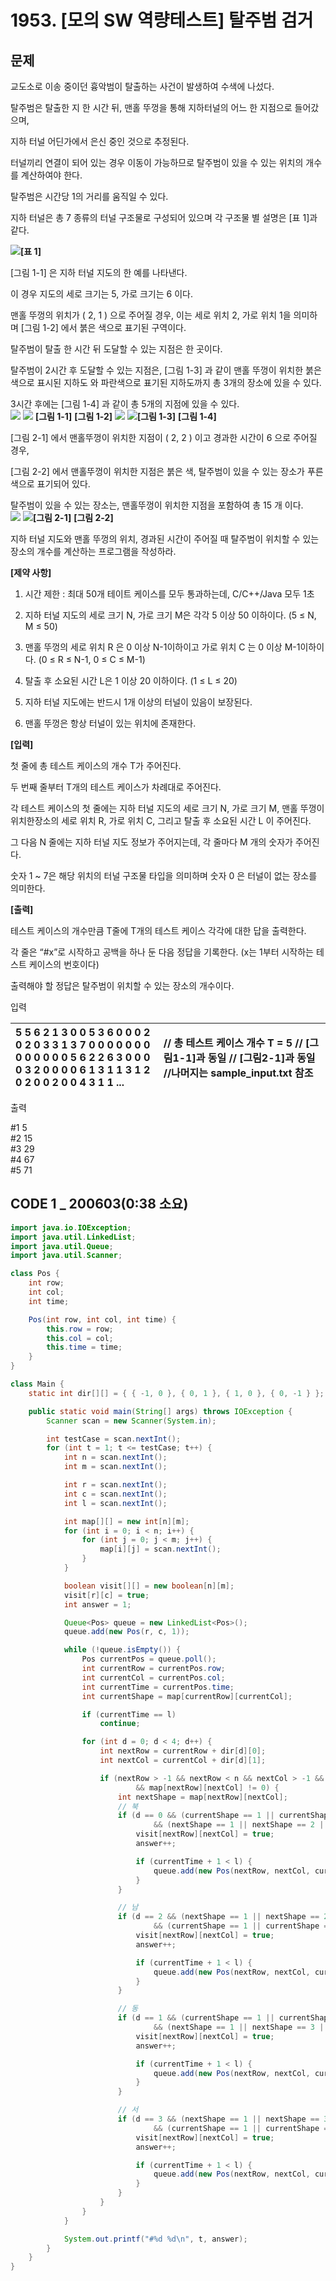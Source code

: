 # 1953. \[모의 SW 역량테스트\] 탈주범 검거

##  문제

교도소로 이송 중이던 흉악범이 탈출하는 사건이 발생하여 수색에 나섰다.  
  
탈주범은 탈출한 지 한 시간 뒤, 맨홀 뚜껑을 통해 지하터널의 어느 한 지점으로 들어갔으며,  
  
지하 터널 어딘가에서 은신 중인 것으로 추정된다.  
  
터널끼리 연결이 되어 있는 경우 이동이 가능하므로 탈주범이 있을 수 있는 위치의 개수를 계산하여야 한다.  
  
탈주범은 시간당 1의 거리를 움직일 수 있다.  
  
지하 터널은 총 7 종류의 터널 구조물로 구성되어 있으며 각 구조물 별 설명은 \[표 1\]과 같다.  
  
 ![](https://swexpertacademy.com/main/common/fileDownload.do?downloadType=CKEditorImages&fileId=AV6Dn6RqAK8DFAU4)**\[표 1\]**  
  
\[그림 1-1\] 은 지하 터널 지도의 한 예를 나타낸다.  
  
이 경우 지도의 세로 크기는 5, 가로 크기는 6 이다.  
  
맨홀 뚜껑의 위치가 \( 2, 1 \) 으로 주어질 경우, 이는 세로 위치 2, 가로 위치 1을 의미하며 \[그림 1-2\] 에서 붉은 색으로 표기된 구역이다.  
  
탈주범이 탈출 한 시간 뒤 도달할 수 있는 지점은 한 곳이다.  
  
탈주범이 2시간 후 도달할 수 있는 지점은, \[그림 1-3\] 과 같이 맨홀 뚜껑이 위치한 붉은 색으로 표시된 지하도 와 파란색으로 표기된 지하도까지 총 3개의 장소에 있을 수 있다.  
  
3시간 후에는 \[그림 1-4\] 과 같이 총 5개의 지점에 있을 수 있다.  
       ![](https://swexpertacademy.com/main/common/fileDownload.do?downloadType=CKEditorImages&fileId=AV5P--laAo4DFAUq)                    ![](https://swexpertacademy.com/main/common/fileDownload.do?downloadType=CKEditorImages&fileId=AV5P_CI6Ao8DFAUq) **\[그림 1-1\]**                                                      **\[그림 1-2\]**       ![](https://swexpertacademy.com/main/common/fileDownload.do?downloadType=CKEditorImages&fileId=AV5P_L0aApADFAUq)                    ![](https://swexpertacademy.com/main/common/fileDownload.do?downloadType=CKEditorImages&fileId=AV5P_OXqApEDFAUq)**\[그림 1-3\]**                                                      **\[그림 1-4\]**  
  
\[그림 2-1\] 에서 맨홀뚜껑이 위치한 지점이 \( 2, 2 \) 이고 경과한 시간이 6 으로 주어질 경우,  
  
\[그림 2-2\] 에서 맨홀뚜껑이 위치한 지점은 붉은 색, 탈주범이 있을 수 있는 장소가 푸른색으로 표기되어 있다.  
  
탈주범이 있을 수 있는 장소는, 맨홀뚜껑이 위치한 지점을 포함하여 총 15 개 이다.  
       ![](https://swexpertacademy.com/main/common/fileDownload.do?downloadType=CKEditorImages&fileId=AV5P_hjKApUDFAUq)                    ![](https://swexpertacademy.com/main/common/fileDownload.do?downloadType=CKEditorImages&fileId=AV5P_jr6ApYDFAUq)**\[그림 2-1\]**                                                      **\[그림 2-2\]**  
  
지하 터널 지도와 맨홀 뚜껑의 위치, 경과된 시간이 주어질 때 탈주범이 위치할 수 있는 장소의 개수를 계산하는 프로그램을 작성하라.  
  
  
**\[제약 사항\]**  
  
1. 시간 제한 : 최대 50개 테이트 케이스를 모두 통과하는데, C/C++/Java 모두 1초  
  
2. 지하 터널 지도의 세로 크기 N, 가로 크기 M은 각각 5 이상 50 이하이다. \(5 ≤ N, M ≤ 50\)  
  
3. 맨홀 뚜껑의 세로 위치 R 은 0 이상 N-1이하이고 가로 위치 C 는 0 이상 M-1이하이다. \(0 ≤ R ≤ N-1, 0 ≤ C ≤ M-1\)  
  
4. 탈출 후 소요된 시간 L은 1 이상 20 이하이다. \(1 ≤ L ≤ 20\)  
  
5. 지하 터널 지도에는 반드시 1개 이상의 터널이 있음이 보장된다.  
  
6. 맨홀 뚜껑은 항상 터널이 있는 위치에 존재한다.  
  
**\[입력\]**  
  
첫 줄에 총 테스트 케이스의 개수 T가 주어진다.  
  
두 번째 줄부터 T개의 테스트 케이스가 차례대로 주어진다.  
  
각 테스트 케이스의 첫 줄에는 지하 터널 지도의 세로 크기 N, 가로 크기 M, 맨홀 뚜껑이 위치한장소의 세로 위치 R, 가로 위치 C, 그리고 탈출 후 소요된 시간 L 이 주어진다.  
  
그 다음 N 줄에는 지하 터널 지도 정보가 주어지는데, 각 줄마다 M 개의 숫자가 주어진다.  
  
숫자 1 ~ 7은 해당 위치의 터널 구조물 타입을 의미하며 숫자 0 은 터널이 없는 장소를 의미한다.  
  
**\[출력\]**  
  
테스트 케이스의 개수만큼 T줄에 T개의 테스트 케이스 각각에 대한 답을 출력한다.  
  
각 줄은 “\#x”로 시작하고 공백을 하나 둔 다음 정답을 기록한다. \(x는 1부터 시작하는 테스트 케이스의 번호이다\)  
  
출력해야 할 정답은 탈주범이 위치할 수 있는 장소의 개수이다.

입력

| 5               5 6 2 1 3       0 0 5 3 6 0 0 0 2 0 2 0 3 3 1 3 7 0 0 0 0 0 0 0 0 0 0 0 0 0 5 6 2 2 6       3 0 0 0 0 3 2 0 0 0 0 6 1 3 1 1 3 1 2 0 2 0 0 2 0 0 4 3 1 1 ...                 | // 총 테스트 케이스 개수 T = 5 // \[그림1-1\]과 동일      // \[그림2-1\]과 동일        //나머지는 sample\_input.txt 참조   |
| :--- | :--- |


출력

\#1 5  
\#2 15  
\#3 29  
\#4 67  
\#5 71

## CODE 1 \_ 200603\(0:38 소요\)

```java
import java.io.IOException;
import java.util.LinkedList;
import java.util.Queue;
import java.util.Scanner;

class Pos {
	int row;
	int col;
	int time;

	Pos(int row, int col, int time) {
		this.row = row;
		this.col = col;
		this.time = time;
	}
}

class Main {
	static int dir[][] = { { -1, 0 }, { 0, 1 }, { 1, 0 }, { 0, -1 } };

	public static void main(String[] args) throws IOException {
		Scanner scan = new Scanner(System.in);

		int testCase = scan.nextInt();
		for (int t = 1; t <= testCase; t++) {
			int n = scan.nextInt();
			int m = scan.nextInt();

			int r = scan.nextInt();
			int c = scan.nextInt();
			int l = scan.nextInt();

			int map[][] = new int[n][m];
			for (int i = 0; i < n; i++) {
				for (int j = 0; j < m; j++) {
					map[i][j] = scan.nextInt();
				}
			}

			boolean visit[][] = new boolean[n][m];
			visit[r][c] = true;
			int answer = 1;

			Queue<Pos> queue = new LinkedList<Pos>();
			queue.add(new Pos(r, c, 1));

			while (!queue.isEmpty()) {
				Pos currentPos = queue.poll();
				int currentRow = currentPos.row;
				int currentCol = currentPos.col;
				int currentTime = currentPos.time;
				int currentShape = map[currentRow][currentCol];

				if (currentTime == l)
					continue;

				for (int d = 0; d < 4; d++) {
					int nextRow = currentRow + dir[d][0];
					int nextCol = currentCol + dir[d][1];

					if (nextRow > -1 && nextRow < n && nextCol > -1 && nextCol < m && !visit[nextRow][nextCol]
							&& map[nextRow][nextCol] != 0) {
						int nextShape = map[nextRow][nextCol];
						// 북
						if (d == 0 && (currentShape == 1 || currentShape == 2 || currentShape == 4 || currentShape == 7)
								&& (nextShape == 1 || nextShape == 2 || nextShape == 5 || nextShape == 6)) {
							visit[nextRow][nextCol] = true;
							answer++;

							if (currentTime + 1 < l) {
								queue.add(new Pos(nextRow, nextCol, currentTime + 1));
							}
						}

						// 남
						if (d == 2 && (nextShape == 1 || nextShape == 2 || nextShape == 4 || nextShape == 7)
								&& (currentShape == 1 || currentShape == 2 || currentShape == 5 || currentShape == 6)) {
							visit[nextRow][nextCol] = true;
							answer++;

							if (currentTime + 1 < l) {
								queue.add(new Pos(nextRow, nextCol, currentTime + 1));
							}
						}

						// 동
						if (d == 1 && (currentShape == 1 || currentShape == 3 || currentShape == 4 || currentShape == 5)
								&& (nextShape == 1 || nextShape == 3 || nextShape == 6 || nextShape == 7)) {
							visit[nextRow][nextCol] = true;
							answer++;

							if (currentTime + 1 < l) {
								queue.add(new Pos(nextRow, nextCol, currentTime + 1));
							}
						}

						// 서
						if (d == 3 && (nextShape == 1 || nextShape == 3 || nextShape == 4 || nextShape == 5)
								&& (currentShape == 1 || currentShape == 3 || currentShape == 6 || currentShape == 7)) {
							visit[nextRow][nextCol] = true;
							answer++;

							if (currentTime + 1 < l) {
								queue.add(new Pos(nextRow, nextCol, currentTime + 1));
							}
						}
					}
				}
			}

			System.out.printf("#%d %d\n", t, answer);
		}
	}
}
```

